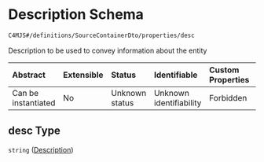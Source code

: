 # Description Schema

```txt
C4MJS#/definitions/SourceContainerDto/properties/desc
```

Description to be used to convey information about the entity

| Abstract            | Extensible | Status         | Identifiable            | Custom Properties | Additional Properties | Access Restrictions | Defined In                                                                            |
| :------------------ | :--------- | :------------- | :---------------------- | :---------------- | :-------------------- | :------------------ | :------------------------------------------------------------------------------------ |
| Can be instantiated | No         | Unknown status | Unknown identifiability | Forbidden         | Allowed               | none                | [source-workspace.schema.json\*](source-workspace.schema.json "open original schema") |

## desc Type

`string` ([Description](source-workspace-definitions-container-properties-description.md))
